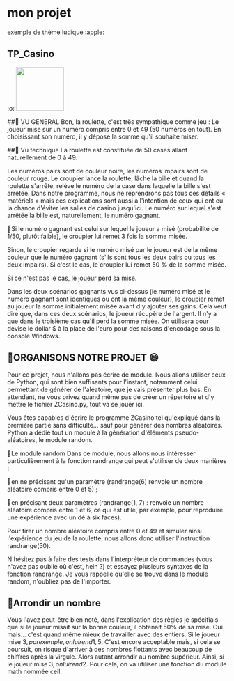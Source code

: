 <h1>mon projet</h1>
exemple de thème ludique :apple:
<h2>TP_Casino</h2> :o:
<img src = "/image/realistic-casino-background_52683-8948.jpg", width = 110px , height = 100p ></img>

##:pushpin: VU GENERAL
Bon, la roulette, c'est très sympathique comme jeu :
Le joueur mise sur un numéro compris entre 0 et 49 (50 numéros en tout). En choisissant son numéro, il y dépose la somme qu'il souhaite miser.

##:pushpin: Vu technique
La roulette est constituée de 50 cases allant naturellement de 0 à 49. 

Les numéros pairs sont de couleur noire, les numéros impairs sont de couleur rouge. Le croupier lance la roulette, lâche la bille et quand la roulette s'arrête, relève le numéro de la case dans laquelle la bille s'est arrêtée. Dans notre programme, nous ne reprendrons pas tous ces détails « matériels » mais ces explications sont aussi à l'intention de ceux qui ont eu la chance d'éviter les salles de casino jusqu'ici. Le numéro sur lequel s'est arrêtée la bille est, naturellement, le numéro gagnant.

:gem:Si le numéro gagnant est celui sur lequel le joueur a misé (probabilité de 1/50, plutôt faible), le croupier lui remet 3 fois la somme misée.

Sinon, le croupier regarde si le numéro misé par le joueur est de la même couleur que le numéro gagnant (s'ils sont tous les deux pairs ou tous les deux impairs). Si c'est le cas, le croupier lui remet 50 % de la somme misée. 

Si ce n'est pas le cas, le joueur perd sa mise.

Dans les deux scénarios gagnants vus ci-dessus (le numéro misé et le numéro gagnant sont identiques ou ont la même couleur), le croupier remet au joueur la somme initialement misée avant d'y ajouter ses gains. Cela veut dire que, dans ces deux scénarios, le joueur récupère de l'argent. Il n'y a que dans le troisième cas qu'il perd la somme misée. On utilisera pour devise le dollar $ à la place de l'euro pour des raisons d'encodage sous la console Windows.

## :pushpin:ORGANISONS NOTRE PROJET :smile:

Pour ce projet, nous n'allons pas écrire de module. Nous allons utiliser ceux de Python, qui sont bien suffisants pour l'instant, notamment celui permettant de générer de l'aléatoire, que je vais présenter plus bas. En attendant, ne vous privez quand même pas de créer un répertoire et d'y mettre le fichier ZCasino.py, tout va se jouer ici.

Vous êtes capables d'écrire le programme ZCasino tel qu'expliqué dans la première partie sans difficulté… sauf pour générer des nombres aléatoires. Python a dédié tout un module à la génération d'éléments pseudo-aléatoires, le module random.

:gem:Le module random
Dans ce module, nous allons nous intéresser particulièrement à la fonction randrange qui peut s'utiliser de deux manières :

:dango:en ne précisant qu'un paramètre (randrange(6) renvoie un nombre aléatoire compris entre 0 et 5) ;

:dango:en précisant deux paramètres (randrange(1, 7) : renvoie un nombre aléatoire compris entre 1 et 6, ce qui est utile, par exemple, pour reproduire une expérience avec un dé à six faces).

Pour tirer un nombre aléatoire compris entre 0 et 49 et simuler ainsi l'expérience du jeu de la roulette, nous allons donc utiliser l'instruction randrange(50).


N'hésitez pas à faire des tests dans l'interpréteur de commandes (vous n'avez pas oublié où c'est, hein ?) et essayez plusieurs syntaxes de la fonction randrange. Je vous rappelle qu'elle se trouve dans le module random, n'oubliez pas de l'importer.

## :pushpin:Arrondir un nombre

Vous l'avez peut-être bien noté, dans l'explication des règles je spécifiais que si le joueur misait sur la bonne couleur, il obtenait 50% de sa mise. Oui mais… c'est quand même mieux de travailler avec des entiers. Si le joueur mise 3$, par exemple, on lui rend 1,5$. C'est encore acceptable mais, si cela se poursuit, on risque d'arriver à des nombres flottants avec beaucoup de chiffres après la virgule. Alors autant arrondir au nombre supérieur. Ainsi, si le joueur mise 3$, on lui rend 2$. Pour cela, on va utiliser une fonction du module math nommée ceil. 
